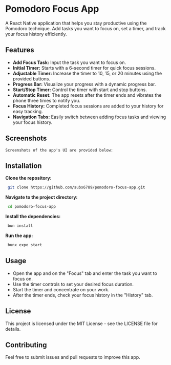 # Pomodoro Focus App

A React Native application that helps you stay productive using the Pomodoro technique. Add tasks you want to focus on, set a timer, and track your focus history efficiently.

## Features

- **Add Focus Task:** Input the task you want to focus on.
- **Initial Timer:** Starts with a 6-second timer for quick focus sessions.
- **Adjustable Timer:** Increase the timer to 10, 15, or 20 minutes using the provided buttons.
- **Progress Bar:** Visualize your progress with a dynamic progress bar.
- **Start/Stop Timer:** Control the timer with start and stop buttons.
- **Automatic Reset:** The app resets after the timer ends and vibrates the phone three times to notify you.
- **Focus History:** Completed focus sessions are added to your history for easy tracking.
- **Navigation Tabs:** Easily switch between adding focus tasks and viewing your focus history.

## Screenshots

`Screenshots of the app's UI are provided below:`

## Installation

**Clone the repository:**

```bash
 git clone https://github.com/subx6789/pomodoro-focus-app.git
```

**Navigate to the project directory:**

```bash
 cd pomodoro-focus-app
```

**Install the dependencies:**

```bash
 bun install
```

**Run the app:**

```bash
 bunx expo start
```

## Usage

- Open the app and on the "Focus" tab and enter the task you want to focus on.
- Use the timer controls to set your desired focus duration.
- Start the timer and concentrate on your work.
- After the timer ends, check your focus history in the "History" tab.

## License

This project is licensed under the MIT License - see the LICENSE file for details.

## Contributing

Feel free to submit issues and pull requests to improve this app.
